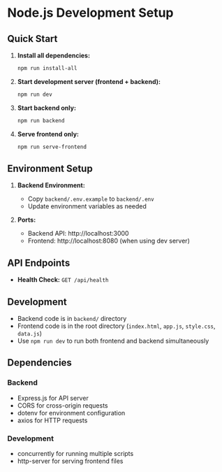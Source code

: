 # Node.js Development Setup

## Quick Start

1. **Install all dependencies:**
   ```bash
   npm run install-all
   ```

2. **Start development server (frontend + backend):**
   ```bash
   npm run dev
   ```

3. **Start backend only:**
   ```bash
   npm run backend
   ```

4. **Serve frontend only:**
   ```bash
   npm run serve-frontend
   ```

## Environment Setup

1. **Backend Environment:**
   - Copy `backend/.env.example` to `backend/.env`
   - Update environment variables as needed

2. **Ports:**
   - Backend API: http://localhost:3000
   - Frontend: http://localhost:8080 (when using dev server)

## API Endpoints

- **Health Check:** `GET /api/health`

## Development

- Backend code is in `backend/` directory
- Frontend code is in the root directory (`index.html`, `app.js`, `style.css`, `data.js`)
- Use `npm run dev` to run both frontend and backend simultaneously

## Dependencies

### Backend
- Express.js for API server
- CORS for cross-origin requests
- dotenv for environment configuration
- axios for HTTP requests

### Development
- concurrently for running multiple scripts
- http-server for serving frontend files